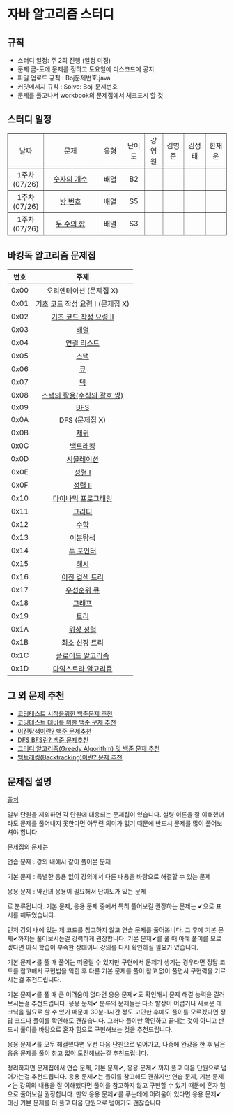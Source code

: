 # 자바 알고리즘 스터디

## 규칙
- 스터디 일정: 주 2회 진행 (일정 미정)
- 문제 금-토에 문제를 정하고 토요일에 디스코드에 공지
- 파일 업로드 규칙 : Boj문제번호.java
- 커밋메세지 규칙 : Solve: Boj-문제번호
- 문제를 풀고나서 workbook의 문제집에서 체크표시 할 것

## 스터디 일정

<table style="border-collapse: collapse; width: 100%;" border="1" data-ke-align="alignLeft" data-ke-style="style12">
<tbody>
<tr>
<td style="width: 12.739%; text-align: center;">날짜</td>
<td style="width: 22.8553%; text-align: center;">문제</td>
<td style="width: 10.9948%; text-align: center;">유형</td>
<td style="width: 9.13431%; text-align: center;">난이도</td>
<td style="width: 7.73899%; text-align: center;">강영원</td>
<td style="width: 8.90191%; text-align: center;">김명준</td>
<td style="width: 9.36686%; text-align: center;">김성태</td>
<td style="width: 8.66924%; text-align: center;">한재윤</td>
</tr>
<tr>
<td style="width: 12.739%; text-align: center;">1주차(07/26)</td>
<td style="width: 22.8553%; text-align: center;"><a href="https://www.acmicpc.net/problem/2577">숫자의 개수</td>
<td style="width: 10.9948%; text-align: center;">배열</td>
<td style="width: 9.13431%; text-align: center;">B2</td>
<td style="width: 7.73899%; text-align: center;"></td>
<td style="width: 8.90191%; text-align: center;"></td>
<td style="width: 9.36686%; text-align: center;"></td>
<td style="width: 8.66924%; text-align: center;"></td>
</tr>
<tr>
<td style="width: 12.739%; text-align: center;">1주차(07/26)</td>
<td style="width: 22.8553%; text-align: center;"><a href="https://www.acmicpc.net/problem/1475">방 번호</td>
<td style="width: 10.9948%; text-align: center;">배열</td>
<td style="width: 9.13431%; text-align: center;">S5</td>
<td style="width: 7.73899%; text-align: center;"></td>
<td style="width: 8.90191%; text-align: center;"></td>
<td style="width: 9.36686%; text-align: center;"></td>
<td style="width: 8.66924%; text-align: center;"></td>
</tr>
<tr>
<td style="width: 12.739%; text-align: center;">1주차(07/26)</td>
<td style="width: 22.8553%; text-align: center;"><a href="https://www.acmicpc.net/problem/3273">두 수의 합</td>
<td style="width: 10.9948%; text-align: center;">배열</td>
<td style="width: 9.13431%; text-align: center;">S3</td>
<td style="width: 7.73899%; text-align: center;"></td>
<td style="width: 8.90191%; text-align: center;"></td>
<td style="width: 9.36686%; text-align: center;"></td>
<td style="width: 8.66924%; text-align: center;"></td>
</tr>
</tbody>
</table>


## 바킹독 알고리즘 문제집

| 번호 | 주제 |
| :--: | :--: |
| 0x00 | 오리엔테이션 (문제집 X) |
| 0x01 | 기초 코드 작성 요령 I (문제집 X) |
| 0x02 | [기초 코드 작성 요령 II](workbook/0x02.md) |
| 0x03 | [배열](workbook/0x03.md) |
| 0x04 | [연결 리스트](workbook/0x04.md) |
| 0x05 | [스택](workbook/0x05.md) |
| 0x06 | [큐](workbook/0x06.md) |
| 0x07 | [덱](workbook/0x07.md) |
| 0x08 | [스택의 활용(수식의 괄호 쌍)](workbook/0x08.md) |
| 0x09 | [BFS](workbook/0x09.md) |
| 0x0A | DFS (문제집 X) |
| 0x0B | [재귀](workbook/0x0B.md) |
| 0x0C | [백트래킹](workbook/0x0C.md) |
| 0x0D | [시뮬레이션](workbook/0x0D.md) |
| 0x0E | [정렬 I](workbook/0x0E.md) |
| 0x0F | [정렬 II](workbook/0x0F.md) |
| 0x10 | [다이나믹 프로그래밍](workbook/0x10.md) |
| 0x11 | [그리디](workbook/0x11.md) |
| 0x12 | [수학](workbook/0x12.md) |
| 0x13 | [이분탐색](workbook/0x13.md) |
| 0x14 | [투 포인터](workbook/0x14.md) |
| 0x15 | [해시](workbook/0x15.md) |
| 0x16 | [이진 검색 트리](workbook/0x16.md) |
| 0x17 | [우선순위 큐](workbook/0x17.md) |
| 0x18 | [그래프](workbook/0x18.md) |
| 0x19 | [트리](workbook/0x19.md) |
| 0x1A | [위상 정렬](workbook/0x1A.md) |
| 0x1B | [최소 신장 트리](workbook/0x1B.md) |
| 0x1C | [플로이드 알고리즘](workbook/0x1C.md) |
| 0x1D | [다익스트라 알고리즘](workbook/0x1D.md) |

## 그 외 문제 추천
- [코딩테스트 시작을위한 백준문제 추천](https://covenant.tistory.com/234?category=727170)
- [코딩테스트 대비를 위한 백준 문제 추천](https://covenant.tistory.com/224?category=727170)
- [이진탐색이란? 백준 문제추천](https://covenant.tistory.com/133?category=727170)
- [DFS BFS란? 백준 문제추천](https://covenant.tistory.com/132?category=727170)
- [그리디 알고리즘(Greedy Algorithm) 및 백준 문제 추천](https://covenant.tistory.com/131?category=727170)
- [백트래킹(Backtracking)이란? 문제 추천](https://covenant.tistory.com/123?category=727170)

## 문제집 설명
[출처](https://github.com/encrypted-def/basic-algo-lecture/blob/master/workbook.md)

일부 단원을 제외하면 각 단원에 대응되는 문제집이 있습니다. 설령 이론을 잘 이해했더라도 문제를 풀어내지 못한다면 아무런 의미가 없기 때문에 반드시 문제를 많이 풀어보셔야 합니다.

문제집의 문제는

연습 문제 : 강의 내에서 같이 풀어본 문제

기본 문제 : 특별한 응용 없이 강의에서 다룬 내용을 바탕으로 해결할 수 있는 문제

응용 문제 : 약간의 응용이 필요해서 난이도가 있는 문제

로 분류됩니다. 기본 문제, 응용 문제 중에서 특히 풀어보길 권장하는 문제는 ✔으로 표시를 해두었습니다.

먼저 강의 내에 있는 제 코드를 참고하지 않고 연습 문제를 풀어봅니다. 그 후에 기본 문제✔까지는 풀어보시는걸 강력하게 권장합니다. 기본 문제✔를 풀 때 아예 풀이를 모르겠다면 아직 학습이 부족한 상태이니 강의를 다시 확인하실 필요가 있습니다.

기본 문제✔를 풀 때 풀이는 떠올릴 수 있지만 구현에서 문제가 생기는 경우라면 정답 코드를 참고해서 구현법을 익힌 후 다른 기본 문제를 풀이 참고 없이 풀면서 구현력을 기르시는걸 추천드립니다.

기본 문제✔를 풀 때 큰 어려움이 없다면 응용 문제✔도 확인해서 문제 해결 능력을 길러보시는걸 추천드립니다. 응용 문제✔ 분류의 문제들은 다소 발상이 어렵거나 새로운 테크닉을 필요로 할 수 있기 때문에 30분-1시간 정도 고민한 후에도 풀이를 모르겠다면 정답 코드나 풀이를 확인해도 괜찮습니다. 그러나 풀이만 확인하고 끝내는 것이 아니고 반드시 풀이를 바탕으로 혼자 힘으로 구현해보는 것을 추천드립니다.

응용 문제✔를 모두 해결했다면 우선 다음 단원으로 넘어가고, 나중에 완강을 한 후 남은 응용 문제를 풀이 참고 없이 도전해보는걸 추천드립니다.

정리하자면 문제집에서 연습 문제, 기본 문제✔, 응용 문제✔ 까지 풀고 다음 단원으로 넘어가는걸 추천드립니다. 응용 문제✔는 풀이를 참고해도 괜찮지만 연습 문제, 기본 문제✔는 강의의 내용을 잘 이해했다면 풀이를 참고하지 않고 구현할 수 있기 때문에 혼자 힘으로 풀어보길 권장합니다. 만약 응용 문제✔를 푸는데에 어려움이 있다면 응용 문제✔ 대신 기본 문제를 더 풀고 다음 단원으로 넘어가도 괜찮습니다
